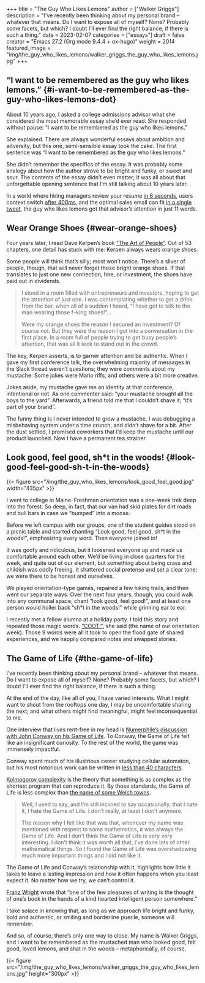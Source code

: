 +++
title = "The Guy Who Likes Lemons"
author = ["Walker Griggs"]
description = "I’ve recently been thinking about my personal brand – whatever that means. Do I want to expose all of myself? None? Probably some facets, but which? I doubt I’ll ever find the right balance, if there is such a thing."
date = 2023-02-07
categories = ["essays"]
draft = false
creator = "Emacs 27.2 (Org mode 9.4.4 + ox-hugo)"
weight = 2014
featured_image = "img/the_guy_who_likes_lemons/walker_griggs_the_guy_who_likes_lemons.jpg"
+++

## “I want to be remembered as the guy who likes lemons.” {#i-want-to-be-remembered-as-the-guy-who-likes-lemons-dot}

About 10 years ago, I asked a college admissions advisor what she considered the most memorable essay she’d ever read. She responded without pause: “I want to be remembered as the guy who likes lemons.”

She explained. There are always wonderful essays about ambition and adversity, but this one, semi-sensible essay took the cake. The first sentence was “I want to be remembered as the guy who likes lemons.”

She didn’t remember the specifics of the essay. It was probably some analogy about how the author strove to be bright and funky, or sweet and sour. The contents of the essay didn’t even matter; it was all about that unforgettable opening sentence that I’m still talking about 10 years later.

In a world where hiring managers review your resume  [in 6 seconds](https://www.theladders.com/static/images/basicSite/pdfs/TheLadders-EyeTracking-StudyC2.pdf), users context switch [after 400ms](https://lawsofux.com/doherty-threshold/), and the optimal sales email can fit [in a single tweet](https://blog.boomerangapp.com/2016/02/7-tips-for-getting-more-responses-to-your-emails-with-data/), the guy who likes lemons got that advisor’s attention in just 11 words.


## Wear Orange Shoes {#wear-orange-shoes}

Four years later, I read Dave Kerpen’s book [“The Art of People”](http://www.artofpeoplebook.com/). Out of 53 chapters, one detail has stuck with me: Kerpen always wears orange shoes.

Some people will think that’s silly; most won’t notice. There’s a sliver of people, though, that will never forget those bright orange shoes. If that translates to just one new connection, hire, or investment, the shoes have paid out in dividends.

> I stood in a room filled with entrepreneurs and investors, hoping to get the attention of just one. I was contemplating whether to get a drink from the bar, when all of a sudden I heard, “I have got to talk to the man wearing those f–king shoes!”…
>
> Were my orange shoes the reason I secured an investment? Of course not. But they were the reason I got into a conversation in the first place. In a room full of people trying to get busy people’s attention, that was all it took to stand out in the crowd.

The key, Kerpen asserts, is to garner attention and be authentic. When I gave my first conference talk, the overwhelming majority of messages in the Slack thread weren’t questions; they were comments about my mustache. Some jokes were Mario riffs, and others were a bit more creative.

Jokes aside, my mustache gave me an identity at that conference, intentional or not. As one commenter said: “your mustache brought all the boys to the yard”. Afterwards, a friend told me that I couldn’t shave it; “it’s part of your brand”.

The funny thing is I never intended to grow a mustache. I was debugging a misbehaving system under a time crunch, and didn’t shave for a bit. After the dust settled, I promised coworkers that I’d keep the mustache until our product launched. Now I have a permanent tea strainer.


## Look good, feel good, sh\*t in the woods! {#look-good-feel-good-sh-t-in-the-woods}

{{< figure src="/img/the_guy_who_likes_lemons/look_good_feel_good.jpg" width="435px" >}}

I went to college in Maine. Freshman orientation was a one-week trek deep into the forest. So deep, in fact, that our van had skid plates for dirt roads and bull bars in case we “bumped” into a moose.

Before we left campus with our groups, one of the student guides stood on a picnic table and started chanting “Look good, feel good, sh\*t in the woods!”, emphasizing every word. Then everyone joined in!

It was goofy and ridiculous, but it loosened everyone up and made us comfortable around each other. We’d be living in close quarters for the week, and quite out of our element, but something about being crass and childish was oddly freeing. It shattered social pretense and set a clear tone; we were there to be honest and ourselves.

We played orientation-type games, repaired a few hiking trails, and then went our separate ways. Over the next four years, though, you could walk into any communal space, chant “look good, feel good!”, and at least one person would holler back “sh\*t in the woods!” while grinning ear to ear.

I recently met a fellow alumna at a holiday party. I told this story and repeated those magic words. [“COOT!”](https://life.colby.edu/what-to-do/first-year-experience/coot/), she said (the name of our orientation week). Those 9 words were all it took to open the flood gate of shared experiences, and we happily compared notes and swapped stories.


## The Game of Life {#the-game-of-life}

I’ve recently been thinking about my personal brand – whatever that means. Do I want to expose all of myself? None? Probably some facets, but which? I doubt I’ll ever find the right balance, if there is such a thing.

At the end of the day, like all of you, I have varied interests. What I might want to shout from the rooftops one day, I may be uncomfortable sharing the next; and what others might find meaningful, might feel inconsequential to me.

One interview that lives rent-free in my head is [Numerphile’s discussion with John Conway on his Game of Life](https://youtu.be/E8kUJL04ELA). To Conway, the Game of Life felt like an insignificant curiosity. To the rest of the world, the game was immensely impactful.

Conway spent much of his illustrious career studying cellular automaton, but his most notorious work can be written in [less than 40 characters](https://codegolf.stackexchange.com/a/12733).

[Kolmogorov complexity](https://en.wikipedia.org/wiki/Kolmogorov_complexity) is the theory that something is as complex as the shortest program that can reproduce it. By those standards, the Game of Life is less complex than [the name of some Welch towns](https://en.wikivoyage.org/wiki/Llanfairpwllgwyngyll).

> Well, I used to say, and I’m still inclined to say occasionally, that I hate it, I hate the Game of Life. I don’t really, at least I don’t anymore.
>
> The reason why I felt like that was that, whenever my name was mentioned with respect to some mathematics, it was always the Game of Life. And I don’t think the Game of Life is very very interesting. I don’t think it was worth all that, I’ve done lots of other mathematical things. So I found the Game of Life was overshadowing much more important things and I did not like it.

The Game of Life and Conway’s relationship with it, highlights how little it takes to leave a lasting impression and how it often happens when you least expect it. No matter how we try, we can’t control it.

[Franz Wright](https://exceptindreams.livejournal.com/373521.html) wrote that “one of the few pleasures of writing is the thought of one’s book in the hands of a kind hearted intelligent person somewhere.”

I take solace in knowing that, as long as we approach life bright and funky, bold and authentic, or smiling and borderline puerile, someone will remember.

And so, of course, there’s only one way to close. My name is Walker Griggs, and I want to be remembered as the mustached man who looked good, felt good, loved lemons, and shat in the woods – metaphorically, of course.

{{< figure src="/img/the_guy_who_likes_lemons/walker_griggs_the_guy_who_likes_lemons.jpg" height="300px" >}}
